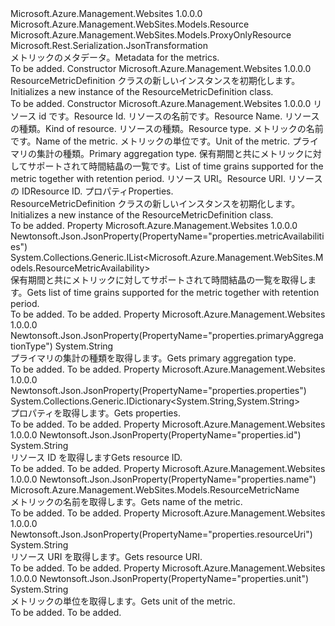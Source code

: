 <Type Name="ResourceMetricDefinition" FullName="Microsoft.Azure.Management.WebSites.Models.ResourceMetricDefinition">
  <TypeSignature Language="C#" Value="public class ResourceMetricDefinition : Microsoft.Azure.Management.WebSites.Models.ProxyOnlyResource" />
  <TypeSignature Language="ILAsm" Value=".class public auto ansi beforefieldinit ResourceMetricDefinition extends Microsoft.Azure.Management.WebSites.Models.ProxyOnlyResource" />
  <TypeSignature Language="DocId" Value="T:Microsoft.Azure.Management.WebSites.Models.ResourceMetricDefinition" />
  <TypeSignature Language="VB.NET" Value="Public Class ResourceMetricDefinition&#xA;Inherits ProxyOnlyResource" />
  <TypeSignature Language="F#" Value="type ResourceMetricDefinition = class&#xA;    inherit ProxyOnlyResource" />
  <AssemblyInfo>
    <AssemblyName>Microsoft.Azure.Management.Websites</AssemblyName>
    <AssemblyVersion>1.0.0.0</AssemblyVersion>
  </AssemblyInfo>
  <Base>
    <BaseTypeName>Microsoft.Azure.Management.WebSites.Models.Resource</BaseTypeName>
    <BaseTypeName FrameworkAlternate="azure-dotnet">Microsoft.Azure.Management.WebSites.Models.ProxyOnlyResource</BaseTypeName>
  </Base>
  <Interfaces />
  <Attributes>
    <Attribute>
      <AttributeName>Microsoft.Rest.Serialization.JsonTransformation</AttributeName>
    </Attribute>
  </Attributes>
  <Docs>
    <summary>
            <span data-ttu-id="78fb1-101">メトリックのメタデータ。</span><span class="sxs-lookup"><span data-stu-id="78fb1-101">Metadata for the metrics.</span></span>
            </summary>
    <remarks>To be added.</remarks>
  </Docs>
  <Members>
    <Member MemberName=".ctor">
      <MemberSignature Language="C#" Value="public ResourceMetricDefinition ();" />
      <MemberSignature Language="ILAsm" Value=".method public hidebysig specialname rtspecialname instance void .ctor() cil managed" />
      <MemberSignature Language="DocId" Value="M:Microsoft.Azure.Management.WebSites.Models.ResourceMetricDefinition.#ctor" />
      <MemberSignature Language="VB.NET" Value="Public Sub New ()" />
      <MemberType>Constructor</MemberType>
      <AssemblyInfo>
        <AssemblyName>Microsoft.Azure.Management.Websites</AssemblyName>
        <AssemblyVersion>1.0.0.0</AssemblyVersion>
      </AssemblyInfo>
      <Parameters />
      <Docs>
        <summary>
            <span data-ttu-id="78fb1-102">ResourceMetricDefinition クラスの新しいインスタンスを初期化します。</span><span class="sxs-lookup"><span data-stu-id="78fb1-102">Initializes a new instance of the ResourceMetricDefinition class.</span></span>
            </summary>
        <remarks>To be added.</remarks>
      </Docs>
    </Member>
    <Member MemberName=".ctor">
      <MemberSignature Language="C#" Value="public ResourceMetricDefinition (string id = null, string name = null, string kind = null, string type = null, Microsoft.Azure.Management.WebSites.Models.ResourceMetricName resourceMetricDefinitionName = null, string unit = null, string primaryAggregationType = null, System.Collections.Generic.IList&lt;Microsoft.Azure.Management.WebSites.Models.ResourceMetricAvailability&gt; metricAvailabilities = null, string resourceUri = null, string resourceMetricDefinitionId = null, System.Collections.Generic.IDictionary&lt;string,string&gt; properties = null);" />
      <MemberSignature Language="ILAsm" Value=".method public hidebysig specialname rtspecialname instance void .ctor(string id, string name, string kind, string type, class Microsoft.Azure.Management.WebSites.Models.ResourceMetricName resourceMetricDefinitionName, string unit, string primaryAggregationType, class System.Collections.Generic.IList`1&lt;class Microsoft.Azure.Management.WebSites.Models.ResourceMetricAvailability&gt; metricAvailabilities, string resourceUri, string resourceMetricDefinitionId, class System.Collections.Generic.IDictionary`2&lt;string, string&gt; properties) cil managed" />
      <MemberSignature Language="DocId" Value="M:Microsoft.Azure.Management.WebSites.Models.ResourceMetricDefinition.#ctor(System.String,System.String,System.String,System.String,Microsoft.Azure.Management.WebSites.Models.ResourceMetricName,System.String,System.String,System.Collections.Generic.IList{Microsoft.Azure.Management.WebSites.Models.ResourceMetricAvailability},System.String,System.String,System.Collections.Generic.IDictionary{System.String,System.String})" />
      <MemberSignature Language="VB.NET" Value="Public Sub New (Optional id As String = null, Optional name As String = null, Optional kind As String = null, Optional type As String = null, Optional resourceMetricDefinitionName As ResourceMetricName = null, Optional unit As String = null, Optional primaryAggregationType As String = null, Optional metricAvailabilities As IList(Of ResourceMetricAvailability) = null, Optional resourceUri As String = null, Optional resourceMetricDefinitionId As String = null, Optional properties As IDictionary(Of String, String) = null)" />
      <MemberSignature Language="F#" Value="new Microsoft.Azure.Management.WebSites.Models.ResourceMetricDefinition : string * string * string * string * Microsoft.Azure.Management.WebSites.Models.ResourceMetricName * string * string * System.Collections.Generic.IList&lt;Microsoft.Azure.Management.WebSites.Models.ResourceMetricAvailability&gt; * string * string * System.Collections.Generic.IDictionary&lt;string, string&gt; -&gt; Microsoft.Azure.Management.WebSites.Models.ResourceMetricDefinition" Usage="new Microsoft.Azure.Management.WebSites.Models.ResourceMetricDefinition (id, name, kind, type, resourceMetricDefinitionName, unit, primaryAggregationType, metricAvailabilities, resourceUri, resourceMetricDefinitionId, properties)" />
      <MemberType>Constructor</MemberType>
      <AssemblyInfo>
        <AssemblyName>Microsoft.Azure.Management.Websites</AssemblyName>
        <AssemblyVersion>1.0.0.0</AssemblyVersion>
      </AssemblyInfo>
      <Parameters>
        <Parameter Name="id" Type="System.String" />
        <Parameter Name="name" Type="System.String" />
        <Parameter Name="kind" Type="System.String" />
        <Parameter Name="type" Type="System.String" />
        <Parameter Name="resourceMetricDefinitionName" Type="Microsoft.Azure.Management.WebSites.Models.ResourceMetricName" />
        <Parameter Name="unit" Type="System.String" />
        <Parameter Name="primaryAggregationType" Type="System.String" />
        <Parameter Name="metricAvailabilities" Type="System.Collections.Generic.IList&lt;Microsoft.Azure.Management.WebSites.Models.ResourceMetricAvailability&gt;" />
        <Parameter Name="resourceUri" Type="System.String" />
        <Parameter Name="resourceMetricDefinitionId" Type="System.String" />
        <Parameter Name="properties" Type="System.Collections.Generic.IDictionary&lt;System.String,System.String&gt;" />
      </Parameters>
      <Docs>
        <param name="id"><span data-ttu-id="78fb1-103">リソース id です。</span><span class="sxs-lookup"><span data-stu-id="78fb1-103">Resource Id.</span></span></param>
        <param name="name"><span data-ttu-id="78fb1-104">リソースの名前です。</span><span class="sxs-lookup"><span data-stu-id="78fb1-104">Resource Name.</span></span></param>
        <param name="kind"><span data-ttu-id="78fb1-105">リソースの種類。</span><span class="sxs-lookup"><span data-stu-id="78fb1-105">Kind of resource.</span></span></param>
        <param name="type"><span data-ttu-id="78fb1-106">リソースの種類。</span><span class="sxs-lookup"><span data-stu-id="78fb1-106">Resource type.</span></span></param>
        <param name="resourceMetricDefinitionName"><span data-ttu-id="78fb1-107">メトリックの名前です。</span><span class="sxs-lookup"><span data-stu-id="78fb1-107">Name of the metric.</span></span></param>
        <param name="unit"><span data-ttu-id="78fb1-108">メトリックの単位です。</span><span class="sxs-lookup"><span data-stu-id="78fb1-108">Unit of the metric.</span></span></param>
        <param name="primaryAggregationType"><span data-ttu-id="78fb1-109">プライマリの集計の種類。</span><span class="sxs-lookup"><span data-stu-id="78fb1-109">Primary aggregation type.</span></span></param>
        <param name="metricAvailabilities"><span data-ttu-id="78fb1-110">保有期間と共にメトリックに対してサポートされて時間結晶の一覧です。</span><span class="sxs-lookup"><span data-stu-id="78fb1-110">List of time grains supported for the metric together with retention period.</span></span></param>
        <param name="resourceUri"><span data-ttu-id="78fb1-111">リソース URI。</span><span class="sxs-lookup"><span data-stu-id="78fb1-111">Resource URI.</span></span></param>
        <param name="resourceMetricDefinitionId"><span data-ttu-id="78fb1-112">リソースの ID</span><span class="sxs-lookup"><span data-stu-id="78fb1-112">Resource ID.</span></span></param>
        <param name="properties"><span data-ttu-id="78fb1-113">プロパティ</span><span class="sxs-lookup"><span data-stu-id="78fb1-113">Properties.</span></span></param>
        <summary>
            <span data-ttu-id="78fb1-114">ResourceMetricDefinition クラスの新しいインスタンスを初期化します。</span><span class="sxs-lookup"><span data-stu-id="78fb1-114">Initializes a new instance of the ResourceMetricDefinition class.</span></span>
            </summary>
        <remarks>To be added.</remarks>
      </Docs>
    </Member>
    <Member MemberName="MetricAvailabilities">
      <MemberSignature Language="C#" Value="public System.Collections.Generic.IList&lt;Microsoft.Azure.Management.WebSites.Models.ResourceMetricAvailability&gt; MetricAvailabilities { get; }" />
      <MemberSignature Language="ILAsm" Value=".property instance class System.Collections.Generic.IList`1&lt;class Microsoft.Azure.Management.WebSites.Models.ResourceMetricAvailability&gt; MetricAvailabilities" />
      <MemberSignature Language="DocId" Value="P:Microsoft.Azure.Management.WebSites.Models.ResourceMetricDefinition.MetricAvailabilities" />
      <MemberSignature Language="VB.NET" Value="Public ReadOnly Property MetricAvailabilities As IList(Of ResourceMetricAvailability)" />
      <MemberSignature Language="F#" Value="member this.MetricAvailabilities : System.Collections.Generic.IList&lt;Microsoft.Azure.Management.WebSites.Models.ResourceMetricAvailability&gt;" Usage="Microsoft.Azure.Management.WebSites.Models.ResourceMetricDefinition.MetricAvailabilities" />
      <MemberType>Property</MemberType>
      <AssemblyInfo>
        <AssemblyName>Microsoft.Azure.Management.Websites</AssemblyName>
        <AssemblyVersion>1.0.0.0</AssemblyVersion>
      </AssemblyInfo>
      <Attributes>
        <Attribute>
          <AttributeName>Newtonsoft.Json.JsonProperty(PropertyName="properties.metricAvailabilities")</AttributeName>
        </Attribute>
      </Attributes>
      <ReturnValue>
        <ReturnType>System.Collections.Generic.IList&lt;Microsoft.Azure.Management.WebSites.Models.ResourceMetricAvailability&gt;</ReturnType>
      </ReturnValue>
      <Docs>
        <summary>
            <span data-ttu-id="78fb1-115">保有期間と共にメトリックに対してサポートされて時間結晶の一覧を取得します。</span><span class="sxs-lookup"><span data-stu-id="78fb1-115">Gets list of time grains supported for the metric together with retention period.</span></span>
            </summary>
        <value>To be added.</value>
        <remarks>To be added.</remarks>
      </Docs>
    </Member>
    <Member MemberName="PrimaryAggregationType">
      <MemberSignature Language="C#" Value="public string PrimaryAggregationType { get; }" />
      <MemberSignature Language="ILAsm" Value=".property instance string PrimaryAggregationType" />
      <MemberSignature Language="DocId" Value="P:Microsoft.Azure.Management.WebSites.Models.ResourceMetricDefinition.PrimaryAggregationType" />
      <MemberSignature Language="VB.NET" Value="Public ReadOnly Property PrimaryAggregationType As String" />
      <MemberSignature Language="F#" Value="member this.PrimaryAggregationType : string" Usage="Microsoft.Azure.Management.WebSites.Models.ResourceMetricDefinition.PrimaryAggregationType" />
      <MemberType>Property</MemberType>
      <AssemblyInfo>
        <AssemblyName>Microsoft.Azure.Management.Websites</AssemblyName>
        <AssemblyVersion>1.0.0.0</AssemblyVersion>
      </AssemblyInfo>
      <Attributes>
        <Attribute>
          <AttributeName>Newtonsoft.Json.JsonProperty(PropertyName="properties.primaryAggregationType")</AttributeName>
        </Attribute>
      </Attributes>
      <ReturnValue>
        <ReturnType>System.String</ReturnType>
      </ReturnValue>
      <Docs>
        <summary>
            <span data-ttu-id="78fb1-116">プライマリの集計の種類を取得します。</span><span class="sxs-lookup"><span data-stu-id="78fb1-116">Gets primary aggregation type.</span></span>
            </summary>
        <value>To be added.</value>
        <remarks>To be added.</remarks>
      </Docs>
    </Member>
    <Member MemberName="Properties">
      <MemberSignature Language="C#" Value="public System.Collections.Generic.IDictionary&lt;string,string&gt; Properties { get; }" />
      <MemberSignature Language="ILAsm" Value=".property instance class System.Collections.Generic.IDictionary`2&lt;string, string&gt; Properties" />
      <MemberSignature Language="DocId" Value="P:Microsoft.Azure.Management.WebSites.Models.ResourceMetricDefinition.Properties" />
      <MemberSignature Language="VB.NET" Value="Public ReadOnly Property Properties As IDictionary(Of String, String)" />
      <MemberSignature Language="F#" Value="member this.Properties : System.Collections.Generic.IDictionary&lt;string, string&gt;" Usage="Microsoft.Azure.Management.WebSites.Models.ResourceMetricDefinition.Properties" />
      <MemberType>Property</MemberType>
      <AssemblyInfo>
        <AssemblyName>Microsoft.Azure.Management.Websites</AssemblyName>
        <AssemblyVersion>1.0.0.0</AssemblyVersion>
      </AssemblyInfo>
      <Attributes>
        <Attribute>
          <AttributeName>Newtonsoft.Json.JsonProperty(PropertyName="properties.properties")</AttributeName>
        </Attribute>
      </Attributes>
      <ReturnValue>
        <ReturnType>System.Collections.Generic.IDictionary&lt;System.String,System.String&gt;</ReturnType>
      </ReturnValue>
      <Docs>
        <summary>
            <span data-ttu-id="78fb1-117">プロパティを取得します。</span><span class="sxs-lookup"><span data-stu-id="78fb1-117">Gets properties.</span></span>
            </summary>
        <value>To be added.</value>
        <remarks>To be added.</remarks>
      </Docs>
    </Member>
    <Member MemberName="ResourceMetricDefinitionId">
      <MemberSignature Language="C#" Value="public string ResourceMetricDefinitionId { get; }" />
      <MemberSignature Language="ILAsm" Value=".property instance string ResourceMetricDefinitionId" />
      <MemberSignature Language="DocId" Value="P:Microsoft.Azure.Management.WebSites.Models.ResourceMetricDefinition.ResourceMetricDefinitionId" />
      <MemberSignature Language="VB.NET" Value="Public ReadOnly Property ResourceMetricDefinitionId As String" />
      <MemberSignature Language="F#" Value="member this.ResourceMetricDefinitionId : string" Usage="Microsoft.Azure.Management.WebSites.Models.ResourceMetricDefinition.ResourceMetricDefinitionId" />
      <MemberType>Property</MemberType>
      <AssemblyInfo>
        <AssemblyName>Microsoft.Azure.Management.Websites</AssemblyName>
        <AssemblyVersion>1.0.0.0</AssemblyVersion>
      </AssemblyInfo>
      <Attributes>
        <Attribute>
          <AttributeName>Newtonsoft.Json.JsonProperty(PropertyName="properties.id")</AttributeName>
        </Attribute>
      </Attributes>
      <ReturnValue>
        <ReturnType>System.String</ReturnType>
      </ReturnValue>
      <Docs>
        <summary>
            <span data-ttu-id="78fb1-118">リソース ID を取得します</span><span class="sxs-lookup"><span data-stu-id="78fb1-118">Gets resource ID.</span></span>
            </summary>
        <value>To be added.</value>
        <remarks>To be added.</remarks>
      </Docs>
    </Member>
    <Member MemberName="ResourceMetricDefinitionName">
      <MemberSignature Language="C#" Value="public Microsoft.Azure.Management.WebSites.Models.ResourceMetricName ResourceMetricDefinitionName { get; }" />
      <MemberSignature Language="ILAsm" Value=".property instance class Microsoft.Azure.Management.WebSites.Models.ResourceMetricName ResourceMetricDefinitionName" />
      <MemberSignature Language="DocId" Value="P:Microsoft.Azure.Management.WebSites.Models.ResourceMetricDefinition.ResourceMetricDefinitionName" />
      <MemberSignature Language="VB.NET" Value="Public ReadOnly Property ResourceMetricDefinitionName As ResourceMetricName" />
      <MemberSignature Language="F#" Value="member this.ResourceMetricDefinitionName : Microsoft.Azure.Management.WebSites.Models.ResourceMetricName" Usage="Microsoft.Azure.Management.WebSites.Models.ResourceMetricDefinition.ResourceMetricDefinitionName" />
      <MemberType>Property</MemberType>
      <AssemblyInfo>
        <AssemblyName>Microsoft.Azure.Management.Websites</AssemblyName>
        <AssemblyVersion>1.0.0.0</AssemblyVersion>
      </AssemblyInfo>
      <Attributes>
        <Attribute>
          <AttributeName>Newtonsoft.Json.JsonProperty(PropertyName="properties.name")</AttributeName>
        </Attribute>
      </Attributes>
      <ReturnValue>
        <ReturnType>Microsoft.Azure.Management.WebSites.Models.ResourceMetricName</ReturnType>
      </ReturnValue>
      <Docs>
        <summary>
            <span data-ttu-id="78fb1-119">メトリックの名前を取得します。</span><span class="sxs-lookup"><span data-stu-id="78fb1-119">Gets name of the metric.</span></span>
            </summary>
        <value>To be added.</value>
        <remarks>To be added.</remarks>
      </Docs>
    </Member>
    <Member MemberName="ResourceUri">
      <MemberSignature Language="C#" Value="public string ResourceUri { get; }" />
      <MemberSignature Language="ILAsm" Value=".property instance string ResourceUri" />
      <MemberSignature Language="DocId" Value="P:Microsoft.Azure.Management.WebSites.Models.ResourceMetricDefinition.ResourceUri" />
      <MemberSignature Language="VB.NET" Value="Public ReadOnly Property ResourceUri As String" />
      <MemberSignature Language="F#" Value="member this.ResourceUri : string" Usage="Microsoft.Azure.Management.WebSites.Models.ResourceMetricDefinition.ResourceUri" />
      <MemberType>Property</MemberType>
      <AssemblyInfo>
        <AssemblyName>Microsoft.Azure.Management.Websites</AssemblyName>
        <AssemblyVersion>1.0.0.0</AssemblyVersion>
      </AssemblyInfo>
      <Attributes>
        <Attribute>
          <AttributeName>Newtonsoft.Json.JsonProperty(PropertyName="properties.resourceUri")</AttributeName>
        </Attribute>
      </Attributes>
      <ReturnValue>
        <ReturnType>System.String</ReturnType>
      </ReturnValue>
      <Docs>
        <summary>
            <span data-ttu-id="78fb1-120">リソース URI を取得します。</span><span class="sxs-lookup"><span data-stu-id="78fb1-120">Gets resource URI.</span></span>
            </summary>
        <value>To be added.</value>
        <remarks>To be added.</remarks>
      </Docs>
    </Member>
    <Member MemberName="Unit">
      <MemberSignature Language="C#" Value="public string Unit { get; }" />
      <MemberSignature Language="ILAsm" Value=".property instance string Unit" />
      <MemberSignature Language="DocId" Value="P:Microsoft.Azure.Management.WebSites.Models.ResourceMetricDefinition.Unit" />
      <MemberSignature Language="VB.NET" Value="Public ReadOnly Property Unit As String" />
      <MemberSignature Language="F#" Value="member this.Unit : string" Usage="Microsoft.Azure.Management.WebSites.Models.ResourceMetricDefinition.Unit" />
      <MemberType>Property</MemberType>
      <AssemblyInfo>
        <AssemblyName>Microsoft.Azure.Management.Websites</AssemblyName>
        <AssemblyVersion>1.0.0.0</AssemblyVersion>
      </AssemblyInfo>
      <Attributes>
        <Attribute>
          <AttributeName>Newtonsoft.Json.JsonProperty(PropertyName="properties.unit")</AttributeName>
        </Attribute>
      </Attributes>
      <ReturnValue>
        <ReturnType>System.String</ReturnType>
      </ReturnValue>
      <Docs>
        <summary>
            <span data-ttu-id="78fb1-121">メトリックの単位を取得します。</span><span class="sxs-lookup"><span data-stu-id="78fb1-121">Gets unit of the metric.</span></span>
            </summary>
        <value>To be added.</value>
        <remarks>To be added.</remarks>
      </Docs>
    </Member>
  </Members>
</Type>
